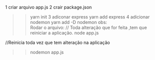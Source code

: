 1  criar arquivo app.js
2 crair package.json
>> yarn init
3 adiconar express
>> yarn add express
4 adicionar nodemon
>> yarn add  -D nodemon
obs:  
Rodar o arquivo:
// Toda alteração que for feita ,tem que reiniciar  a aplicação.
>> node app.js  

//Reinicia toda vez  que tem alteração na aplicação
>>nodemon app.js